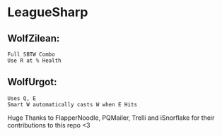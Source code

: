 LeagueSharp
===========

WolfZilean:
-----------
    Full SBTW Combo 
    Use R at % Health

WolfUrgot:
----------
    Uses Q, E
    Smart W automatically casts W when E Hits

Huge Thanks to FlapperNoodle, PQMailer, Trelli and iSnorflake for their contributions to this repo <3
